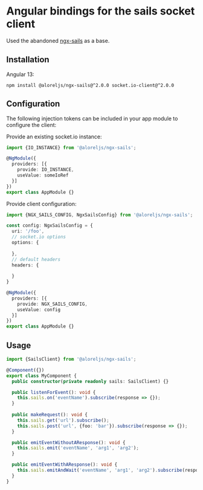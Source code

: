 # Angular bindings for the sails socket client

Used the abandoned [ngx-sails](https://github.com/brandom/ngx-sails) as a base.

## Installation

Angular 13:

```
npm install @aloreljs/ngx-sails@^2.0.0 socket.io-client@^2.0.0
```

## Configuration

The following injection tokens can be included in your app module to configure the client:

Provide an existing socket.io instance:

```typescript
import {IO_INSTANCE} from '@aloreljs/ngx-sails';

@NgModule({
  providers: [{
    provide: IO_INSTANCE,
    useValue: someIoRef
  }]
})
export class AppModule {}
```

Provide client configuration:

```typescript
import {NGX_SAILS_CONFIG, NgxSailsConfig} from '@aloreljs/ngx-sails';

const config: NgxSailsConfig = {
  uri: '/foo',
  // socket.io options
  options: {
  
  },
  // default headers
  headers: {
  
  }
}

@NgModule({
  providers: [{
    provide: NGX_SAILS_CONFIG,
    useValue: config
  }]
})
export class AppModule {}
```

## Usage

```typescript
import {SailsClient} from '@aloreljs/ngx-sails';

@Component({})
export class MyComponent {
  public constructor(private readonly sails: SailsClient) {}

  public listenForEvent(): void {
    this.sails.on('eventName').subscribe(response => {});
  }
 
  public makeRequest(): void {
    this.sails.get('url').subscribe();
    this.sails.post('url', {foo: 'bar'}).subscribe(response => {});
  }

  public emitEventWithoutAResponse(): void {
    this.sails.emit('eventName', 'arg1', 'arg2');
  }

  public emitEventWithAResponse(): void {
    this.sails.emitAndWait('eventName', 'arg1', 'arg2').subscribe(response => {})
  }
}
```
